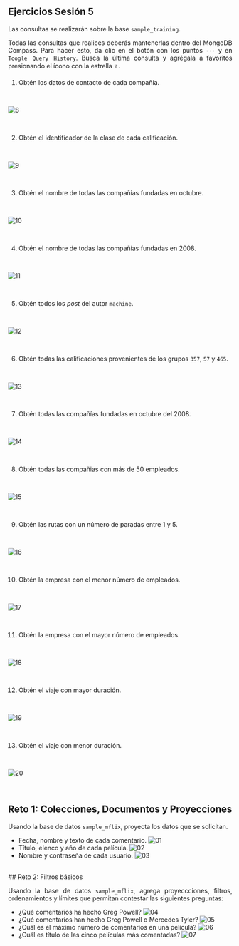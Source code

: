 ## Ejercicios Sesión 5

<div style="text-align: justify;">

Las consultas se realizarán sobre la base `sample_training`.

Todas las consultas que realices deberás mantenerlas dentro del MongoDB Compass. Para hacer esto, da clic en el botón con los puntos `···` y en `Toogle Query History`. Busca la última consulta y agrégala a favoritos presionando el ícono con la estrella :star:.

1. Obtén los datos de contacto de cada compañía.
</br>

![8](img/08.png)

</br>

2. Obtén el identificador de la clase de cada calificación.
</br>

![9](img/09.png)
  
</br>

3. Obtén el nombre de todas las compañias fundadas en octubre.

</br>

![10](img/10.png)

</br>

4. Obtén el nombre de todas las compañías fundadas en 2008.

</br>

![11](img/11.png)

</br>

5. Obtén todos los *post* del autor `machine`.

</br>

![12](img/12.png)

</br>

6. Obtén todas las calificaciones provenientes de los grupos `357`, `57` y `465`.

</br>

![13](img/13.png)

</br>

7. Obtén todas las compañías fundadas en octubre del 2008.

</br>

![14](img/14.png)

</br>

8. Obtén todas las compañias con más de 50 empleados. 

</br>

![15](img/15.png)

</br>

9. Obtén las rutas con un número de paradas entre 1 y 5.

</br>

![16](img/16.png)

</br>

10. Obtén la empresa con el menor número de empleados.

</br>

![17](img/17.png)

</br>

11. Obtén la empresa con el mayor número de empleados.

</br>

![18](img/18.png)

</br>

12. Obtén el viaje con mayor duración.

</br>

![19](img/19.png)

</br>

13. Obtén el viaje con menor duración.

</br>

![20](img/20.png)

</br>


</div>

## Reto 1: Colecciones, Documentos y Proyecciones

<div style="text-align: justify;">

Usando la base de datos `sample_mflix`, proyecta los datos que se solicitan.

- Fecha, nombre y texto de cada comentario.
![01](img/01.png)
- Título, elenco y año de cada película.
![02](img/02.png)
- Nombre y contraseña de cada usuario.
![03](img/03.png)

<br/>


</div>
## Reto 2: Filtros básicos

<div style="text-align: justify;">

Usando la base de datos `sample_mflix`, agrega proyeccciones, filtros, ordenamientos y límites que permitan contestar las siguientes preguntas:

- ¿Qué comentarios ha hecho Greg Powell?
![04](img/04.png)
- ¿Qué comentarios han hecho Greg Powell o Mercedes Tyler?
![05](img/05.png)
- ¿Cuál es el máximo número de comentarios en una película?
![06](img/06.png)
- ¿Cuál es título de las cinco películas más comentadas?
![07](img/07.png)

<br/>

</div>
